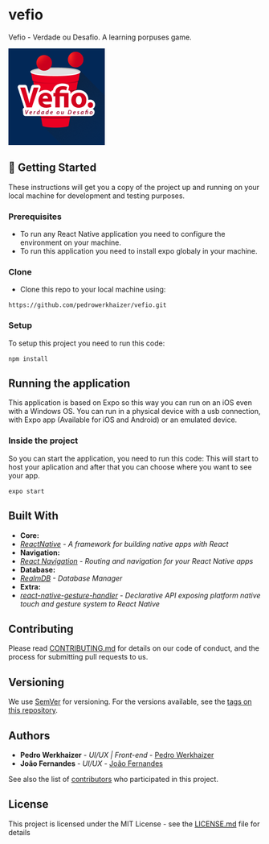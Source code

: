 # vefio
Vefio - Verdade ou Desafio. A learning porpuses game.

![](https://github.com/pedrowerkhaizer/vefio/blob/master/assets/icon.png)

## 🚀 Getting Started

These instructions will get you a copy of the project up and running on your local machine for development and testing purposes.

### Prerequisites

* To run any React Native application you need to configure the environment on your machine.
* To run this application you need to install expo globaly in your machine.

### Clone

* Clone this repo to your local machine using:

``` 
https://github.com/pedrowerkhaizer/vefio.git 
```

### Setup

To setup this project you need to run this code:
```
npm install
```

## Running the application

This application is based on Expo so this way you can run on an iOS even with a Windows OS. You can run in a physical device with a usb connection, with Expo app (Available for iOS and Android) or an emulated device.

### Inside the project

So you can start the application, you need to run this code:
This will start to host your aplication and after that you can choose where you want to see your app.

```
expo start
```

## Built With
* **Core:**
* *[ReactNative](https://reactnative.dev/docs/getting-started) - A framework for building native apps with React*
* **Navigation:**
* *[React Navigation](https://reactnavigation.org/) - Routing and navigation for your React Native apps*
* **Database:**
* *[RealmDB](https://realm.io/) - Database Manager*
* **Extra:**
* *[react-native-gesture-handler](https://github.com/software-mansion/react-native-gesture-handler) - Declarative API exposing platform native touch and gesture system to React Native*

## Contributing

Please read [CONTRIBUTING.md](https://gist.github.com/PurpleBooth/b24679402957c63ec426) for details on our code of conduct, and the process for submitting pull requests to us.

## Versioning

We use [SemVer](http://semver.org/) for versioning. For the versions available, see the [tags on this repository](https://github.com/your/project/tags). 

## Authors

* **Pedro Werkhaizer** - *UI/UX | Front-end* - [Pedro Werkhaizer](https://github.com/pedrowerkhaizer)
* **João Fernandes** - *UI/UX* - [João Fernandes]()

See also the list of [contributors](https://github.com/your/project/contributors) who participated in this project.

## License

This project is licensed under the MIT License - see the [LICENSE.md](LICENSE.md) file for details
